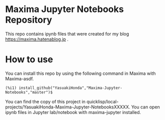 # Maxima Jupyter Notebooks Repository
This repo contains ipynb files that were created for my blog https://maxima.hatenablog.jp .

# How to use
You can install this repo by using the following command in Maxima with Maxima-asdf.

    (%i1) install_github("YasuakiHonda","Maxima-Jupyter-Notebooks","master")$

You can find the copy of this project in quicklisp/local-projects/YasuakiHonda-Maxima-Jupyter-NotebooksXXXXX.
You can open ipynb files in Jupyter lab/notebook with maxima-jupyter installed.
